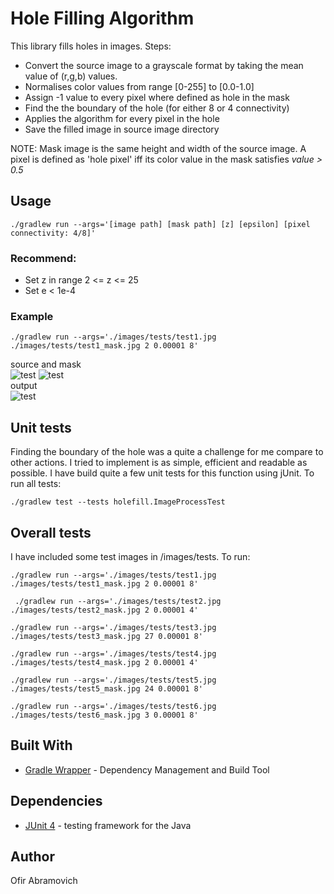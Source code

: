 # Hole Filling Algorithm

This library fills holes in images. Steps:
* Convert the source image to a grayscale format by taking the mean value of (r,g,b) values.
* Normalises color values from range [0-255] to [0.0-1.0]
* Assign -1 value to every pixel where defined as hole in the mask
* Find the the boundary of the hole (for either 8 or 4 connectivity)
* Applies the algorithm for every pixel in the hole
* Save the filled image in source image directory

NOTE: Mask image is the same height and width of the source image. A pixel is defined as 'hole pixel' iff its color value in the mask satisfies *value > 0.5*

## Usage

```
./gradlew run --args='[image path] [mask path] [z] [epsilon] [pixel connectivity: 4/8]'
```
### Recommend:
* Set z in range 2 <= z <= 25
* Set e < 1e-4

### Example
```
./gradlew run --args='./images/tests/test1.jpg ./images/tests/test1_mask.jpg 2 0.00001 8'
```
source and mask  
![test](https://i.ibb.co/pPwg9Kp/test1.jpg)
![test](https://i.ibb.co/9vbXFft/test1-mask.jpg)  
output  
![test](https://i.ibb.co/f4H3tcL/test1-FILLED.jpg)

## Unit tests

Finding the boundary of the hole was a quite a challenge for me compare to other actions. I tried to implement is as simple, efficient and readable as possible.
I have build quite a few unit tests for this function using jUnit. To run all tests:

```
./gradlew test --tests holefill.ImageProcessTest
```

## Overall tests

I have included some test images in /images/tests. To run:

```
./gradlew run --args='./images/tests/test1.jpg ./images/tests/test1_mask.jpg 2 0.00001 8'
```

```
 ./gradlew run --args='./images/tests/test2.jpg ./images/tests/test2_mask.jpg 2 0.00001 4'
```

```
./gradlew run --args='./images/tests/test3.jpg ./images/tests/test3_mask.jpg 27 0.00001 8'
```

```
./gradlew run --args='./images/tests/test4.jpg ./images/tests/test4_mask.jpg 2 0.00001 4'
```

```
./gradlew run --args='./images/tests/test5.jpg ./images/tests/test5_mask.jpg 24 0.00001 8'
```

```
./gradlew run --args='./images/tests/test6.jpg ./images/tests/test6_mask.jpg 3 0.00001 8'
```

## Built With

* [Gradle Wrapper](https://docs.gradle.org/current/userguide/gradle_wrapper.html) - Dependency Management and Build Tool

## Dependencies

* [JUnit 4](https://junit.org/junit4/) - testing framework for the Java

## Author
Ofir Abramovich
